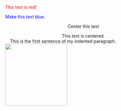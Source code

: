 <font color="red">This text is red!</font>
<p style="color:blue">Make this text blue.</p>
<p style="text-align:center">Center this text</p>
<center>This text is centered.</center>
&nbsp;&nbsp;&nbsp;&nbsp;This is the first sentence of my indented paragraph.

<img src="/content/26482871f33f1051f450f2da9af275794c0b5f1c61ebf35e4467fb42c2813403i0" width="200" height="200">
